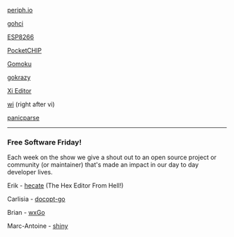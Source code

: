 [periph.io](https://periph.io/)

[gohci](https://github.com/periph/gohci)

[ESP8266](https://en.wikipedia.org/wiki/ESP8266)

[PocketCHIP](https://getchip.com/pages/pocketchip)

[Gomoku](https://github.com/lpereira/gomoku)

[gokrazy](https://github.com/gokrazy/gokrazy)

[Xi Editor](https://github.com/google/xi-editor)

[wi](https://github.com/wi-ed/wi) (right after vi)

[panicparse](https://github.com/maruel/panicparse)




---


### Free Software Friday!

Each week on the show we give a shout out to an open source project or community (or maintainer) that's made an impact in our day to day developer lives.


Erik - [hecate](https://github.com/evanmiller/hecate) (The Hex Editor From Hell!)

Carlisia - [docopt-go](https://github.com/docopt/docopt.go)

Brian - [wxGo](https://github.com/dontpanic92/wxGo)

Marc-Antoine - [shiny](http://golang.org/x/exp/shiny)
